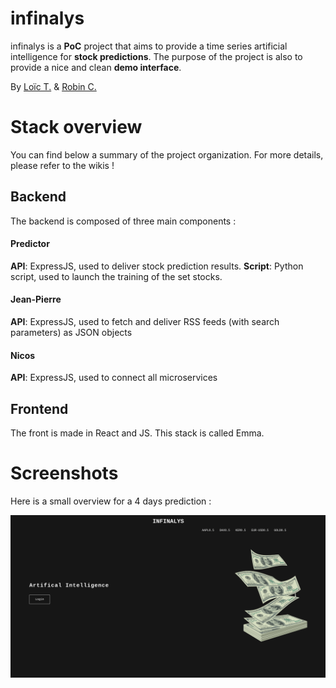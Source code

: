 # infinalys

infinalys is a **PoC** project that aims to provide a time series artificial intelligence for **stock predictions**.
The purpose of the project is also to provide a nice and clean **demo interface**.

By [Loïc T.](https://github.com/loicttn) & [Robin C.](https://github.com/robinsharma48)

# Stack overview

You can find below a summary of the project organization. For more details, please refer to the wikis !

## Backend

The backend is composed of three main components :

#### Predictor

**API**: ExpressJS, used to deliver stock prediction results.
**Script**: Python script, used to launch the training of the set stocks.

#### Jean-Pierre

**API**: ExpressJS, used to fetch and deliver RSS feeds (with search parameters) as JSON objects

#### Nicos

**API**: ExpressJS, used to connect all microservices

## Frontend

The front is made in React and JS. This stack is called Emma.

# Screenshots

Here is a small overview for a 4 days prediction :

![1](./assets/demo.gif)
